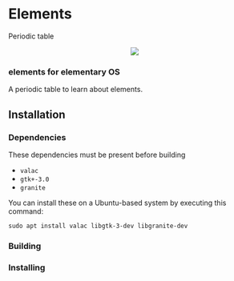 # Elements
Periodic table

<p align="center">
    <img
    src="https://raw.githubusercontent.com/eudaldgr/elements/master/Screenshot1.png" /> 
</p>

### elements for elementary OS

A periodic table to learn about elements.

## Installation

### Dependencies

These dependencies must be present before building
 - `valac`
 - `gtk+-3.0`
 - `granite`

 You can install these on a Ubuntu-based system by executing this command:
 
 `sudo apt install valac libgtk-3-dev libgranite-dev`

### Building

### Installing
